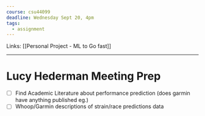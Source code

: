 ```yaml
---
course: csu44099
deadline: Wednesday Sept 20, 4pm
tags:
  - assignment
---
```

Links: [[Personal Project - ML to Go fast]]

---
# Lucy Hederman Meeting Prep
- [ ] Find Academic Literature about performance prediction (does garmin have anything published eg.)
- [ ] Whoop/Garmin descriptions of strain/race predictions data